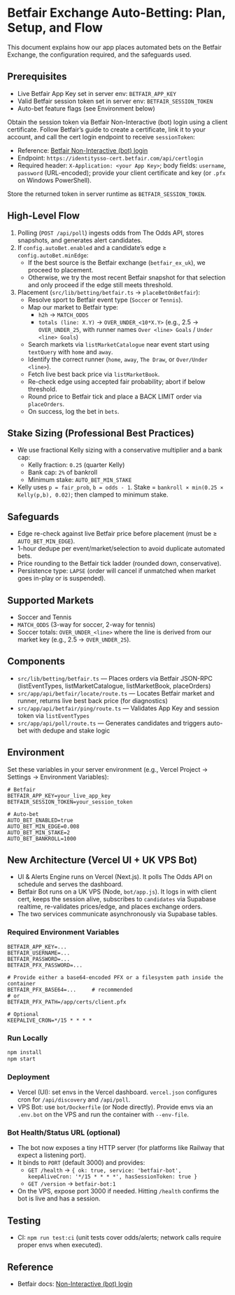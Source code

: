 # Betfair Exchange Auto-Betting: Plan, Setup, and Flow

This document explains how our app places automated bets on the Betfair Exchange, the configuration required, and the safeguards used.

## Prerequisites

- Live Betfair App Key set in server env: `BETFAIR_APP_KEY`
- Valid Betfair session token set in server env: `BETFAIR_SESSION_TOKEN`
- Auto-bet feature flags (see Environment below)

Obtain the session token via Betfair Non-Interactive (bot) login using a client certificate. Follow Betfair’s guide to create a certificate, link it to your account, and call the cert login endpoint to receive `sessionToken`:

- Reference: [Betfair Non-Interactive (bot) login](https://betfair-developer-docs.atlassian.net/wiki/spaces/1smk3cen4v3yomq5qye0ni/pages/2687915/Non-Interactive+bot+login#Non-Interactive(bot)login-CreatingaSelfSignedCertificate)
- Endpoint: `https://identitysso-cert.betfair.com/api/certlogin`
- Required header: `X-Application: <your App Key>`; body fields: `username`, `password` (URL-encoded); provide your client certificate and key (or `.pfx` on Windows PowerShell).

Store the returned token in server runtime as `BETFAIR_SESSION_TOKEN`.

## High-Level Flow

1) Polling (`POST /api/poll`) ingests odds from The Odds API, stores snapshots, and generates alert candidates.
2) If `config.autoBet.enabled` and a candidate’s edge ≥ `config.autoBet.minEdge`:
   - If the best source is the Betfair exchange (`betfair_ex_uk`), we proceed to placement.
   - Otherwise, we try the most recent Betfair snapshot for that selection and only proceed if the edge still meets threshold.
3) Placement (`src/lib/betting/betfair.ts` → `placeBetOnBetfair`):
   - Resolve sport to Betfair event type (`Soccer` or `Tennis`).
   - Map our market to Betfair type:
     - `h2h` → `MATCH_ODDS`
     - `totals (line: X.Y)` → `OVER_UNDER_<10*X.Y>` (e.g., 2.5 → `OVER_UNDER_25`, with runner names `Over <line> Goals` / `Under <line> Goals`)
   - Search markets via `listMarketCatalogue` near event start using `textQuery` with `home` and `away`.
   - Identify the correct runner (`home`, `away`, `The Draw`, or `Over/Under <line>`).
   - Fetch live best back price via `listMarketBook`.
   - Re-check edge using accepted fair probability; abort if below threshold.
   - Round price to Betfair tick and place a BACK LIMIT order via `placeOrders`.
   - On success, log the bet in `bets`.

## Stake Sizing (Professional Best Practices)

- We use fractional Kelly sizing with a conservative multiplier and a bank cap:
  - Kelly fraction: `0.25` (quarter Kelly)
  - Bank cap: `2%` of bankroll
  - Minimum stake: `AUTO_BET_MIN_STAKE`
- Kelly uses `p = fair_prob`, `b = odds - 1`. Stake = `bankroll × min(0.25 × Kelly(p,b), 0.02)`; then clamped to minimum stake.

## Safeguards

- Edge re-check against live Betfair price before placement (must be ≥ `AUTO_BET_MIN_EDGE`).
- 1-hour dedupe per event/market/selection to avoid duplicate automated bets.
- Price rounding to the Betfair tick ladder (rounded down, conservative).
- Persistence type: `LAPSE` (order will cancel if unmatched when market goes in-play or is suspended).

## Supported Markets

- Soccer and Tennis
- `MATCH_ODDS` (3-way for soccer, 2-way for tennis)
- Soccer totals: `OVER_UNDER_<line>` where the line is derived from our market key (e.g., 2.5 → `OVER_UNDER_25`).

## Components

- `src/lib/betting/betfair.ts` — Places orders via Betfair JSON-RPC (listEventTypes, listMarketCatalogue, listMarketBook, placeOrders)
- `src/app/api/betfair/locate/route.ts` — Locates Betfair market and runner, returns live best back price (for diagnostics)
- `src/app/api/betfair/ping/route.ts` — Validates App Key and session token via `listEventTypes`
- `src/app/api/poll/route.ts` — Generates candidates and triggers auto-bet with dedupe and stake logic

## Environment

Set these variables in your server environment (e.g., Vercel Project → Settings → Environment Variables):

```
# Betfair
BETFAIR_APP_KEY=your_live_app_key
BETFAIR_SESSION_TOKEN=your_session_token

# Auto-bet
AUTO_BET_ENABLED=true
AUTO_BET_MIN_EDGE=0.008
AUTO_BET_MIN_STAKE=2
AUTO_BET_BANKROLL=1000
```

## New Architecture (Vercel UI + UK VPS Bot)

- UI & Alerts Engine runs on Vercel (Next.js). It polls The Odds API on schedule and serves the dashboard.
- Betfair Bot runs on a UK VPS (Node, `bot/app.js`). It logs in with client cert, keeps the session alive, subscribes to `candidates` via Supabase realtime, re-validates prices/edge, and places exchange orders.
- The two services communicate asynchronously via Supabase tables.

### Required Environment Variables

```
BETFAIR_APP_KEY=...
BETFAIR_USERNAME=...
BETFAIR_PASSWORD=...
BETFAIR_PFX_PASSWORD=...

# Provide either a base64-encoded PFX or a filesystem path inside the container
BETFAIR_PFX_BASE64=...     # recommended
# or
BETFAIR_PFX_PATH=/app/certs/client.pfx

# Optional
KEEPALIVE_CRON=*/15 * * * *
```

### Run Locally

```bash
npm install
npm start
```

### Deployment

- Vercel (UI): set envs in the Vercel dashboard. `vercel.json` configures cron for `/api/discovery` and `/api/poll`.
- VPS Bot: use `bot/Dockerfile` (or Node directly). Provide envs via an `.env.bot` on the VPS and run the container with `--env-file`.

### Bot Health/Status URL (optional)

- The bot now exposes a tiny HTTP server (for platforms like Railway that expect a listening port).
- It binds to `PORT` (default 3000) and provides:
  - `GET /health` → `{ ok: true, service: 'betfair-bot', keepAliveCron: '*/15 * * * *', hasSessionToken: true }`
  - `GET /version` → `betfair-bot:1`
- On the VPS, expose port 3000 if needed. Hitting `/health` confirms the bot is live and has a session.

## Testing

- CI: `npm run test:ci` (unit tests cover odds/alerts; network calls require proper envs when executed).

## Reference

- Betfair docs: [Non-Interactive (bot) login](https://betfair-developer-docs.atlassian.net/wiki/spaces/1smk3cen4v3yomq5qye0ni/pages/2687915/Non-Interactive+bot+login#Non-Interactive(bot)login-CreatingaSelfSignedCertificate)

